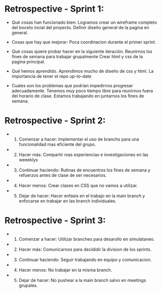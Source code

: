 # Retrospective - Sprint 1:
- Qué cosas han funcionado bien:
    Logramos crear un wireframe completo del boceto incial del proyecto.
    Definir diseño general de la pagina en general.

- Cosas que hay que mejorar:
    Poca coordinacion durante el primer sprint.

- Qué cosas quiere probar hacer en la siguiente iteración.
    Reunirnos los fines de semana para trabajar grupalmente
    Crear html y css de la pagina principal.

- Qué hemos aprendido.
    Aprendimos mucho de diseño de css y html.
    La importancia de tener el repo up-to-date
    
- Cuales son los problemas que podrían impedirnos progresar adecuadamente.
    Tenemos muy poco tiempo libre para reunirnos fuera del horario de clase. 
    Estamos trabajando en juntarnos los fines de semana.

# Retrospective - Sprint 2:

- 1. Comenzar a hacer: Implementar el uso de branchs para una funcionalidad mas eficiente del grupo.
- 2. Hacer más: Compartir mas experiencias e investigaciones en las weeeklys
- 3. Continuar haciendo: Rutinas de encuentros los fines de semana y refuerzos antes de clase de ser necesarios.
- 4. Hacer menos: Crear clases en CSS que no vamos a utilizar.
- 5. Dejar de hacer: Hacer enfasis en el trabajo en la main branch y enfocarse en trabajar en las branch individuales.

# Retrospective - Sprint 3:
- 1. Comenzar a hacer: Utilizar branches para desarollo en simulataneo.
- 2. Hacer más: Comunicarnos para decididir la division de los sprints.
- 3. Continuar haciendo: Seguir trabajando en equipo y comunicacion.
- 4. Hacer menos: No trabajar en la misma branch.
- 5. Dejar de hacer: No pushear a la main branch salvo en meetings grupales.